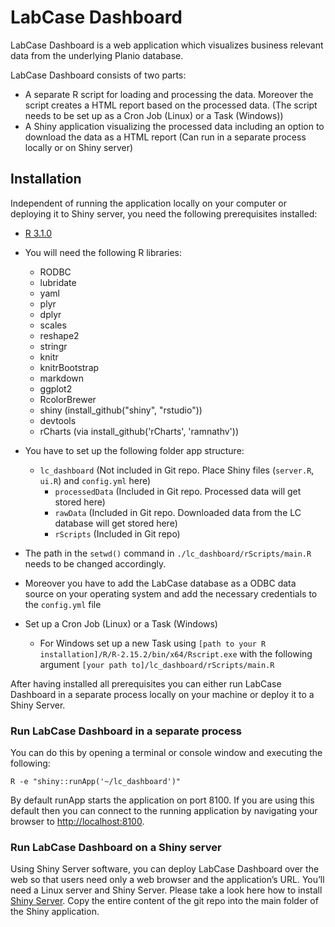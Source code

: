 # LabCase Dashboard

LabCase Dashboard is a web application which visualizes business relevant data from the underlying Planio database.

LabCase Dashboard consists of two parts:
* A separate R script for loading and processing the data. Moreover the script creates a HTML report based on the processed data. (The script needs to be set up as a Cron Job (Linux) or a Task (Windows))
* A Shiny application visualizing the processed data including an option to download the data as a HTML report (Can run in a separate process locally or on Shiny server)

## Installation

Independent of running the application locally on your computer or deploying it to Shiny server, you need the following prerequisites installed:

* [R 3.1.0](http://www.r-project.org)
* You will need the following R libraries:
	* RODBC
	* lubridate
  * yaml
  * plyr
  * dplyr
  * scales
  * reshape2
  * stringr
  * knitr
  * knitrBootstrap
  * markdown
  * ggplot2
  * RcolorBrewer
  * shiny (install_github("shiny", "rstudio"))
  * devtools
  * rCharts (via install_github('rCharts', 'ramnathv'))

* You have to set up the following folder app structure:
  * `lc_dashboard` (Not included in Git repo. Place Shiny files (`server.R`, `ui.R`) and `config.yml` here)
	  * `processedData` (Included in Git repo. Processed data will get stored here)
	  * `rawData` (Included in Git repo. Downloaded data from the LC database will get stored here)
	  * `rScripts` (Included in Git repo)
* The path in the `setwd()` command in `./lc_dashboard/rScripts/main.R` needs to be changed accordingly.
* Moreover you have to add the LabCase database as a ODBC data source on your operating system and add the necessary credentials to the `config.yml` file
* Set up a Cron Job (Linux) or a Task (Windows)
  * For Windows set up a new Task using `[path to your R installation]/R/R-2.15.2/bin/x64/Rscript.exe` with the following argument `[your path to]/lc_dashboard/rScripts/main.R` 

After having installed all prerequisites you can either run LabCase Dashboard in a separate process locally on your machine or deploy it to a Shiny Server.

### Run LabCase Dashboard in a separate process

You can do this by opening a terminal or console window and executing the following:
```
R -e "shiny::runApp('~/lc_dashboard')"
```
By default runApp starts the application on port 8100. If you are using this default then you can connect to the running application by navigating your browser to [http://localhost:8100](http://localhost:8100).

### Run LabCase Dashboard on a Shiny server

Using Shiny Server software, you can deploy LabCase Dashboard over the web so that users need only a web browser and the application’s URL. You’ll need a Linux server and Shiny Server. Please take a look here how to install [Shiny Server](https://github.com/rstudio/shiny-server). Copy the entire content of the git repo into the main folder of the Shiny application. 


